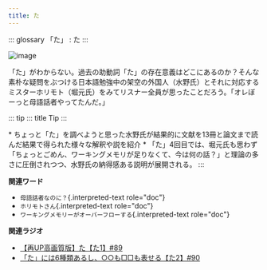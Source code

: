 ```yaml
---
title: た
---
```


::: glossary
「た」 : た
:::

![image](/_static/た.png)

「た」がわからない。過去の助動詞「た」の存在意義はどこにあるのか？そんな素朴な疑問をぶつける日本語勉強中の架空の外国人（水野氏）とそれに対応するミスターホリモト（堀元氏）をみてリスナー全員が思ったことだろう。「オレぼーっと母語話者やってたんだ。」

::: tip
::: title
Tip
:::

\*
ちょっと「た」を調べようと思った水野氏が結果的に文献を13冊と論文まで読んだ結果で得られた様々な解釈や説を紹介
\*
「た」4回目では、堀元氏も思わず「ちょっとごめん、ワーキングメモリが足りなくて、今は何の話？」と理論の多さに圧倒されつつ、水野氏の納得感ある説明が展開される。
:::

**関連ワード**

-   `母語話者なのに？`{.interpreted-text role="doc"}
-   `ホリモトさん`{.interpreted-text role="doc"}
-   `ワーキングメモリーがオーバーフローする`{.interpreted-text
    role="doc"}

**関連ラジオ**

-   [【再UP高画質版】た【た1】#89](https://www.youtube.com/watch?v=x1C0FD1XmTk)
-   [「た」には6種類あるし、○○も□□も表せる【た2】#90](https://www.youtube.com/watch?v=P4FvgzaY2MA)

